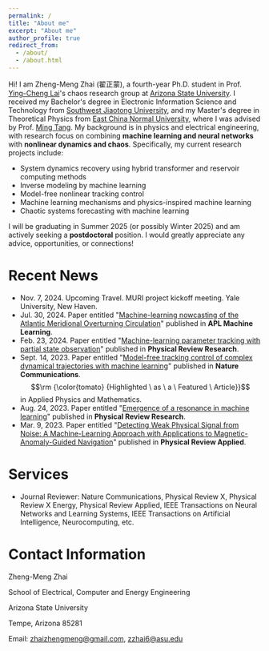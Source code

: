 ```yaml
---
permalink: /
title: "About me"
excerpt: "About me"
author_profile: true
redirect_from: 
  - /about/
  - /about.html
---
```


Hi! I am Zheng-Meng Zhai (翟正蒙), a fourth-year Ph.D. student in Prof. [Ying-Cheng Lai](http://chaos1.la.asu.edu/~ylai1/)'s chaos research group at [Arizona State University](https://www.asu.edu/). I received my Bachelor's degree in Electronic Information Science and Technology from [Southwest Jiaotong University](https://en.swjtu.edu.cn/), and my Master's degree in Theoretical Physics from [East China Normal University](https://english.ecnu.edu.cn/), where I was advised by Prof. [Ming Tang](https://scholar.google.com/citations?user=z7ygE20AAAAJ&hl=en). My background is in physics and electrical engineering, with research focus on combining **machine learning and neural networks** with **nonlinear dynamics and chaos**. Specifically, my current research projects include:

* System dynamics recovery using hybrid transformer and reservoir computing methods
* Inverse modeling by machine learning
* Model-free nonlinear tracking control 
* Machine learning mechanisms and physics-inspired machine learning
* Chaotic systems forecasting with machine learning

I will be graduating in Summer 2025 (or possibly Winter 2025) and am actively seeking a **postdoctoral** position. I would greatly appreciate any advice, opportunities, or connections!

# Recent News
* Nov. 7, 2024. Upcoming Travel. MURI project kickoff meeting. Yale University, New Haven.
* Jul. 30, 2024. Paper entitled "[Machine-learning nowcasting of the Atlantic Meridional Overturning Circulation](https://pubs.aip.org/aip/aml/article/2/3/036103/3305269/Machine-learning-nowcasting-of-the-Atlantic)" published in **APL Machine Learning**.
* Feb. 23, 2024. Paper entitled "[Machine-learning parameter tracking with partial state observation](https://journals.aps.org/prresearch/abstract/10.1103/PhysRevResearch.6.013196)" published in **Physical Review Research**.
* Sept. 14, 2023. Paper entitled "[Model-free tracking control of complex dynamical trajectories with machine learning](https://www.nature.com/articles/s41467-023-41379-3)" published in **Nature Communications**. $$\rm {\color{tomato} {Highlighted \ as \ a \ Featured \ Article}}$$ in Applied Physics and Mathematics.
* Aug. 24, 2023. Paper entitled "[Emergence of a resonance in machine learning](https://journals.aps.org/prresearch/abstract/10.1103/PhysRevResearch.5.033127)" published in **Physical Review Research**.
* Mar. 9, 2023. Paper entitled "[Detecting Weak Physical Signal from Noise: A Machine-Learning Approach with Applications to Magnetic-Anomaly-Guided Navigation](https://journals.aps.org/prapplied/abstract/10.1103/PhysRevApplied.19.034030)" published in **Physical Review Applied**.

# Services
* Journal Reviewer: Nature Communications, Physical Review X, Physical Review X Energy, Physical Review Applied, IEEE Transactions on Neural Networks and Learning Systems, IEEE Transactions on Artificial Intelligence, Neurocomputing, etc.

# Contact Information
Zheng-Meng Zhai

School of Electrical, Computer and Energy Engineering

Arizona State University

Tempe, Arizona 85281

Email: zhaizhengmeng@gmail.com, zzhai6@asu.edu

<script type='text/javascript' id='clustrmaps' src='//cdn.clustrmaps.com/map_v2.js?cl=ffffff&w=400&t=tt&d=gxAjCC-P2QdrpetsQDcqNsCe-r29dfkbLi-KbPbWnHU'></script>
